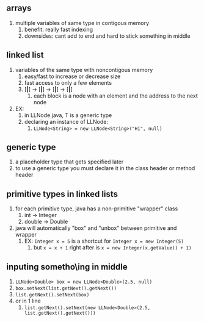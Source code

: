 ## arrays
1. multiple variables of same type in contigous memory
    1. benefit: really fast indexing
    2. downsides: cant add to end and hard to stick something in middle

## linked list
1. variables of the same type with noncontigous memory
    1. easy/fast to increase or decrease size
    2. fast access to only a few elements
    3. [__|__] -> [__|__] -> [__|__] -> [__|__]
        1. each block is a node with an element and the address to the next node
2. EX:
    1. in LLNode.java, T is a generic type
    2. declaring an instance of LLNode:
        1. `LLNode<String> = new LLNode<String>("Hi", null)`


## generic type
1. a placeholder type that gets specified later
2. to use a generic type you must declare it in the class header or method header

## primitive types in linked lists
1. for each primitive type, java has a non-primitive "wrapper" class
   1.  int -> Integer
   2.  double -> Double
2. java will automatically "box" and "unbox" between primitive and wrapper
   1. EX: `Integer x = 5` is a shortcut for `Integer x = new Integer(5)`
      1. but `x = x + 1` right after is `x = new Integer(x.getValue() + 1)`

## inputing sometho\ing in middle
1. `LLNode<Double> box = new LLNode<Double>(2.5, null)`
2. `box.setNext(list.getNext().getNext())`
3. `list.getNext().setNext(box)`
4. or in 1 line
   1. `list.getNext().setNext(new LLNode<Double>(2.5, list.getNext().getNext()))`